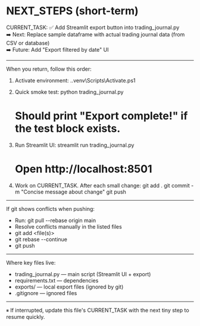 ﻿# NEXT_STEPS (short-term)

CURRENT_TASK:
✅ Add Streamlit export button into trading_journal.py  
➡️ Next: Replace sample dataframe with actual trading journal data (from CSV or database)  
➡️ Future: Add "Export filtered by date" UI  

---

When you return, follow this order:

1. Activate environment:
   .\.venv\Scripts\Activate.ps1

2. Quick smoke test:
   python trading_journal.py
   # Should print "Export complete!" if the test block exists.

3. Run Streamlit UI:
   streamlit run trading_journal.py
   # Open http://localhost:8501

4. Work on CURRENT_TASK. After each small change:
   git add .
   git commit -m "Concise message about change"
   git push

---

If git shows conflicts when pushing:
- Run: git pull --rebase origin main
- Resolve conflicts manually in the listed files
- git add <file(s)>
- git rebase --continue
- git push

---

Where key files live:
- trading_journal.py — main script (Streamlit UI + export)
- requirements.txt — dependencies
- exports/ — local export files (ignored by git)
- .gitignore — ignored files

---

⏸ If interrupted, update this file's CURRENT_TASK with the next tiny step to resume quickly.
